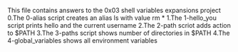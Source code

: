This file contains answers to the 0x03 shell variables expansions project
0.The 0-alias script creates an alias ls with value rm *
1.The 1-hello_you script prints hello and the current username
2.The 2-path scriot adds action to $PATH
3.The 3-paths script shows number of directories in $PATH
4.The 4-global_variables shows all environment variables
